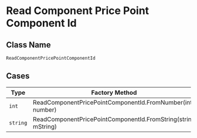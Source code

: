 
# Read Component Price Point Component Id

## Class Name

`ReadComponentPricePointComponentId`

## Cases

| Type | Factory Method |
|  --- | --- |
| `int` | ReadComponentPricePointComponentId.FromNumber(int number) |
| `string` | ReadComponentPricePointComponentId.FromString(string mString) |

